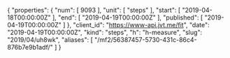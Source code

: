 {
  "properties": {
    "num": [
      9093
    ],
    "unit": [
      "steps"
    ],
    "start": [
      "2019-04-18T00:00:00Z"
    ],
    "end": [
      "2019-04-19T00:00:00Z"
    ],
    "published": [
      "2019-04-19T00:00:00Z"
    ]
  },
  "client_id": "https://www-api.jvt.me/fit",
  "date": "2019-04-19T00:00:00Z",
  "kind": "steps",
  "h": "h-measure",
  "slug": "2019/04/uh8wk",
  "aliases": [
    "/mf2/56387457-5730-431c-86c4-876b7e9b1adf/"
  ]
}

